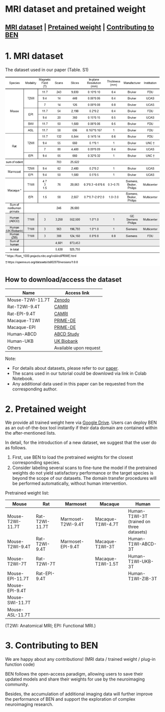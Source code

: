 # MRI dataset and pretained weight

## [MRI dataset](#1.0) | [Pretained weight](#2.0) | [Contributing to BEN](#3.0)

<a name='1.0'></a>
# 1. MRI dataset
The dataset used in our paper (Table. S1)

![](../fig/dataset.png)

## How to download/access the dataset


| Name             | Access link                                                          |
|------------------|----------------------------------------------------------------------|
| Mouse-T2WI-11.7T | [Zenodo](https://doi.org/10.5281/zenodo.6844489)                     |
| Rat-T2WI-9.4T    | [CAMRI](https://openneuro.org/datasets/ds002870/versions/1.0.0)      |
| Rat-EPI-9.4T     | [CAMRI](https://openneuro.org/datasets/ds002870/versions/1.0.0)      |
| Macaque-T1WI     | [PRIME-DE](https://fcon_1000.projects.nitrc.org/indi/indiPRIME.html) |
| Macaque-EPI      | [PRIME-DE](https://fcon_1000.projects.nitrc.org/indi/indiPRIME.html) |
| Human-ABCD       | [ABCD Study](https://abcdstudy.org/)                                 |
| Human-UKB        | [UK Biobank](https://www.ukbiobank.ac.uk/)                           |
| Others           | Available upon request                                               |



Note:
* For details about datasets, please refer to our [paper](https://www.biorxiv.org/content/10.1101/2022.05.25.492956v2.abstract).
* The scans used in our tutorial could be downlowd via link in Colab Notebook.
* Any additional data used in this paper can be requested from the corresponding author.

[//]: # (* The complete datasets will be released via [zenodo.org]&#40;https://zenodo.org/&#41;.)


<a name='2.0'></a>
# 2. Pretained weight

We provide all trained weight here via [Google Drive](https://drive.google.com/file/d/1aBrvDWtXRcLbwj3lKCln9SIcF-WWOt1D/view?usp=sharing). Users can deploy BEN as an out-of-the-box tool instantly if their data domain are contained within the after-mentioned lists.

In detail, for the introduction of a new dataset, we suggest that the user do as follows.
1) First, use BEN to load the pretrained weights for the closest corresponding species.
2) Consider labeling several scans to fine-tune the model if the pretrained weights do not yield satisfactory performance or the target species is beyond the scope of our datasets. The domain transfer procedures will be performed automatically, without human intervention.

Pretrained weight list:

| Mouse            | Rat            | Marmoset           | Macaque           | Human                                          |
|------------------|----------------|--------------------|-------------------|------------------------------------------------|
| Mouse-T2WI-11.7T | Rat-T2WI-11.7T | Marmoset-T2WI-9.4T | Macaque-T1WI-4.7T | Human-T1WI-3T <br/>(trained on three datasets) |
| Mouse-T2WI-9.4T  | Rat-T2WI-9.4T  | Marmoset-EPI-9.4T  | Macaque-T1WI-3T   | Human-T1WI-ABCD-3T                             |
| Mouse-T2WI-7T    | Rat-T2WI-7T    |                    | Macaque-T1WI-1.5T | Human-T1WI-UKB-3T                              |
| Mouse-EPI-11.7T  | Rat-EPI-9.4T   |                    |                   | Human-T1WI-ZIB-3T                              |
| Mouse-EPI-9.4T   |                |                    |                   |                                                |
| Mouse-SWI-11.7T  |                |                    |                   |                                                |
| Mouse-ASL-11.7T  |                |                    |                   |                                                |


(T2WI: Anatomical MRI; EPI: Functional MRI.)


<a name='3.0'></a>
# 3. Contributing to BEN
We are happy about any contributions! (MRI data / trained weight / plug-in function code)

BEN follows the open-access paradigm, allowing users to save their updated models and share their weights for use by the neuroimaging 
community.

Besides, the accumulation of additional imaging data will further improve the performance of BEN and support the exploration of complex neuroimaging research.

